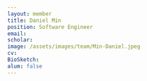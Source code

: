 ```yaml
---
layout: member
title: Daniel Min
position: Software Engineer
email: 
scholar: 
image: /assets/images/team/Min-Daniel.jpeg
cv: 
BioSketch: 
alum: false
---
```

